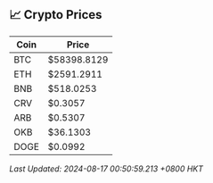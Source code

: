 ## 📈 Crypto Prices

| Coin | Price |
| ---- | ----- |
| BTC | $58398.8129 |
| ETH | $2591.2911 |
| BNB | $518.0253 |
| CRV | $0.3057 |
| ARB | $0.5307 |
| OKB | $36.1303 |
| DOGE | $0.0992 |

_Last Updated: 2024-08-17 00:50:59.213 +0800 HKT_
